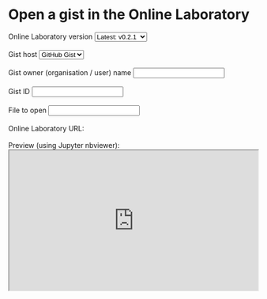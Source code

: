 # Open a gist in the Online Laboratory

<div class="nice-form-group">
    <label>Online Laboratory version</label>
    <select id="lab-version" required>
        <option value="latest">Latest: v0.2.1</option>
        <optgroup label="v0.2">
            <option value="v0.2">v0.2: v0.2.1</option>
            <option value="v0.2.1">v0.2.1</option>
            <option value="v0.2.1">v0.2.0</option>
        </optgroup>
        <optgroup label="v0.1">
            <option value="v0.1">v0.1: v0.1.0</option>
            <option value="v0.1.0">v0.1.0</option>
        </optgroup>
    </select>
    <br/><br/>
    <label>Gist host</label>
    <select id="gist-host" required>
        <option value="github">GitHub Gist</option>
    </select>
    <br/><br/>
    <label>Gist owner (organisation / user) name</label>
    <input id="gist-org" type="text" required />
    <br/><br/>
    <label>Gist ID</label>
    <input id="gist-id" type="text" required />
    <br/><br/>
    <label>File to open</label>
    <input id="gist-path" type="text" required />
    <br/><br/>
    <label>Online Laboratory URL: <a id="gist-url" target="_blank"></a></label>
    <br/><br/>
    <label>Preview (using Jupyter nbviewer):</label>
    <iframe id="gist-preview" src="https://nbviewer.org/404.html" style="width: 100%; height: auto; aspect-ratio: 16 / 9;"></iframe>
</div>

<script>
  const lab_version = document.getElementById("lab-version");
  const gist_host = document.getElementById("gist-host");
  const gist_org = document.getElementById("gist-org");
  const gist_id = document.getElementById("gist-id");
  const gist_path = document.getElementById("gist-path");
  const gist_url = document.getElementById("gist-url");
  const gist_preview = document.getElementById("gist-preview");

  function updateGistUrl() {
    if (gist_org.value && gist_id.value && gist_path.value) {
      gist_url.href = `https://lab.climet.eu/${lab_version.value}/gist/${gist_host.value}/${gist_org.value}/${gist_id.value}/${gist_path.value}`;
      gist_url.style = "";
    } else {
      gist_url.style = "color: grey;";
    }

    gist_url.innerText = `https://lab.climet.eu/${lab_version.value}/gist/${gist_host.value}/${gist_org.value || "<org>"}/${gist_id.value || "<id>"}/${gist_path.value || "<filepath>"}`;

    if (gist_org.value && gist_id.value) {
      gist_preview.src = `https://nbviewer.org/gist/${gist_org.value}/${gist_id.value}${gist_path.value ? '/' : ''}${gist_path.value}`;
    }
  }
  updateGistUrl();

  lab_version.onchange = updateGistUrl;
  gist_host.onchange = updateGistUrl;
  gist_org.onchange = updateGistUrl;
  gist_org.oninput = updateGistUrl;
  gist_id.onchange = updateGistUrl;
  gist_id.oninput = updateGistUrl;
  gist_path.onchange = updateGistUrl;
  gist_path.oninput = updateGistUrl;
</script>
